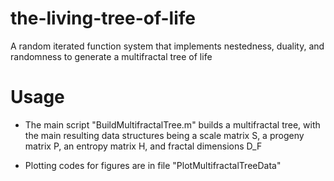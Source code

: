 # the-living-tree-of-life

A random iterated function system that implements nestedness, duality, and randomness to generate a multifractal tree of life

# Usage

* The main script "BuildMultifractalTree.m" builds a multifractal tree, with the main resulting data structures being a scale matrix S, a progeny matrix P, an entropy matrix H, and fractal dimensions D_F

* Plotting codes for figures are in file "PlotMultifractalTreeData"
